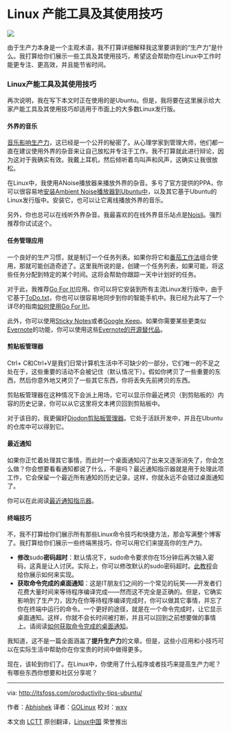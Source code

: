 Linux 产能工具及其使用技巧
================================================================================
![](http://itsfoss.itsfoss.netdna-cdn.com/wp-content/uploads/2015/10/Productivity-Tips-Linux.jpg)

由于生产力本身是一个主观术语，我不打算详细解释我这里要讲到的“生产力”是什么。我打算给你们展示一些工具及其使用技巧，希望这会帮助你在Linux中工作时能更专注、更高效，并且能节省时间。

### Linux产能工具及其使用技巧 ###

再次说明，我在写下本文时正在使用的是Ubuntu。但是，我将要在这里展示给大家产能工具及其使用技巧却适用于市面上的大多数Linux发行版。

#### 外界的音乐 ####

[音乐影响生产力][1]，这已经是一个公开的秘密了。从心理学家到管理大师，他们都一直在建议使用外界的杂音来让自己放松并专注于工作。我不打算就此进行辩论，因为这对于我确实有效。我戴上耳机，然后倾听着鸟叫声和风声，这确实让我很放松。

在Linux中，我使用ANoise播放器来播放外界的杂音。多亏了官方提供的PPA，你可以很容易地[安装Ambient Noise播放器到Ubuntu中][2]，以及其它基于Ubuntu的Linux发行版中。安装它，也可以让它离线播放外界的音乐。

另外，你也总可以在线听外界杂音。我最喜欢的在线外界音乐站点是[Noisli][3]。强烈推荐你试试这个。

#### 任务管理应用 ####

一个良好的生产习惯，就是制订一个任务列表。如果你将它和[番茄工作法][4]组合使用，那就可能创造奇迹了。这里我所说的是，创建一个任务列表，如果可能，将这些任务分配到特定的某个时间。这将会帮助你跟踪一天中计划好的任务。

对于此，我推荐[Go For It!][5]应用。你可以将它安装到所有主流Linux发行版中，由于它基于[ToDo.txt][6]，你也可以很容易地同步到你的智能手机中。我已经为此写了一个详尽的指南[如何使用Go For It!][7]。

此外，你可以使用[Sticky Notes][8]或者[Google Keep][9]。如果你需要某些更类似[Evernote][10]的功能，你可以使用这些[Evernote的开源替代品][11]。

#### 剪贴板管理器 ####

Ctrl+ C和Ctrl+V是我们日常计算机生活中不可缺少的一部分，它们唯一的不足之处在于，这些重要的活动不会被记住（默认情况下）。假如你拷贝了一些重要的东西，然后你意外地又拷贝了一些其它东西，你将丢失先前拷贝的东西。

剪贴板管理器在这种情况下会派上用场，它可以显示你最近拷贝（到剪贴板的）内容的历史记录，你可以从它这里将文本拷贝回到剪贴板中。

对于该目的，我更偏好[Diodon剪贴板管理器][12]。它处于活跃开发中，并且在Ubuntu的仓库中可以得到它。

#### 最近通知 ####

如果你正忙着处理其它事情，而此时一个桌面通知闪了出来又逐渐消失了，你会怎么做？你会想要看看通知都说了什么，不是吗？最近通知指示器就是用于处理此项工作，它会保留一个最近所有通知的历史记录。这样，你就永远不会错过桌面通知了。

你可以在此阅读[最近通知指示器][13]。

#### 终端技巧 ####

不，我不打算给你们展示所有那些Linux命令技巧和快捷方法，那会写满整个博客了。我打算给你们展示一些终端黑技巧，你可以用它们来提高你的生产力。

- **修改**sudo**密码超时**：默认情况下，sudo命令要求你在15分钟后再次输入密码，这真是让人讨厌。实际上，你可以修改默认的sudo密码超时。[此教程][14]会给你展示如何来实现。
- **获取命令完成的桌面通知**：这是IT朋友们之间的一个常见的玩笑——开发者们花费大量时间来等待程序编译完成——然而这不完全是正确的。但是，它确实影响到了生产力，因为在你等待程序编译完成时，你可以做其它事情，并忘了你在终端中运行的命令。一个更好的途径，就是在一个命令完成时，让它显示桌面通知。这样，你就不会长时间被打断，并且可以回到之前想要做的事情上。请阅读[如何获取命令完成的桌面通知][15]。

我知道，这不是一篇全面涵盖了**提升生产力**的文章。但是，这些小应用和小技巧可以在实际生活中帮助你在你宝贵的时间中做得更多。

现在，该轮到你们了。在Linux中，你使用了什么程序或者技巧来提高生产力呢？有哪些东西你想要和社区分享呢？

--------------------------------------------------------------------------------

via: http://itsfoss.com/productivity-tips-ubuntu/

作者：[Abhishek][a]
译者：[GOLinux](https://github.com/GOLinux)
校对：[wxy](https://github.com/wxy)

本文由 [LCTT](https://github.com/LCTT/TranslateProject) 原创翻译，[Linux中国](http://linux.cn/) 荣誉推出

[a]:http://itsfoss.com/author/abhishek/
[1]:http://www.helpscout.net/blog/music-productivity/
[2]:https://linux.cn/article-5233-1.html
[3]:http://www.noisli.com/
[4]:https://en.wikipedia.org/wiki/Pomodoro_Technique
[5]:http://manuel-kehl.de/projects/go-for-it/
[6]:http://todotxt.com/
[7]:https://linux.cn/article-5337-1.html
[8]:http://itsfoss.com/indicator-stickynotes-windows-like-sticky-note-app-for-ubuntu/
[9]:https://linux.cn/article-2634-1.html
[10]:https://evernote.com/
[11]:http://itsfoss.com/5-evernote-alternatives-linux/
[12]:https://esite.ch/tag/diodon/
[13]:http://itsfoss.com/7-best-indicator-applets-for-ubuntu-13-10/
[14]:http://itsfoss.com/change-sudo-password-timeout-ubuntu/
[15]:http://itsfoss.com/notification-terminal-command-completion-ubuntu/
